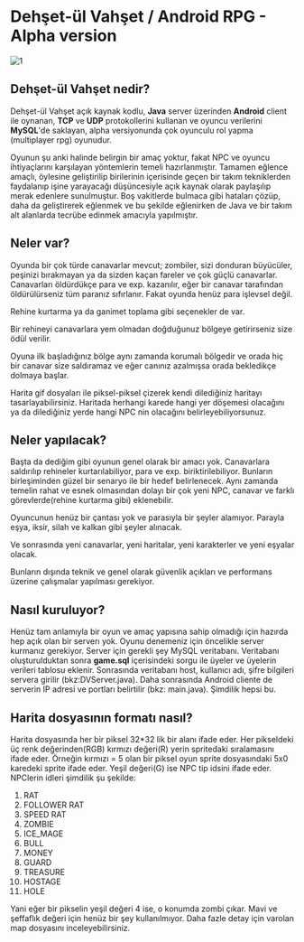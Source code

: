 Dehşet-ül Vahşet / Android RPG - Alpha version
============================================

<img src="http://i.imgur.com/QB2Uz.png" alt="1">

Dehşet-ül Vahşet nedir?
---------

Dehşet-ül Vahşet açık kaynak kodlu, **Java** server üzerinden **Android** client ile oynanan, **TCP** ve **UDP** protokollerini kullanan ve oyuncu verilerini **MySQL**'de saklayan, alpha versiyonunda çok oyunculu rol yapma (multiplayer rpg) oyunudur.

Oyunun şu anki halinde belirgin bir amaç yoktur, fakat NPC ve oyuncu ihtiyaçlarını karşılayan yöntemlerin temeli hazırlanmıştır. Tamamen eğlence amaçlı, öylesine geliştirilip birilerinin içerisinde geçen bir takım tekniklerden faydalanıp işine yarayacağı düşüncesiyle açık kaynak olarak paylaşılıp merak edenlere sunulmuştur. Boş vakitlerde bulmaca gibi hataları çözüp, daha da geliştirerek eğlenmek ve bu şekilde eğlenirken de Java ve bir takım alt alanlarda tecrübe edinmek amacıyla yapılmıştır.

Neler var?
----------

Oyunda bir çok türde canavarlar mevcut; zombiler, sizi donduran büyücüler, peşinizi bırakmayan ya da sizden kaçan fareler ve çok güçlü canavarlar. Canavarları öldürdükçe para ve exp. kazanılır, eğer bir canavar tarafından öldürülürseniz tüm paranız sıfırlanır. Fakat oyunda henüz para işlevsel değil.

Rehine kurtarma ya da ganimet toplama gibi seçenekler de var.

Bir rehineyi canavarlara yem olmadan doğduğunuz bölgeye getirirseniz size ödül verilir.

Oyuna ilk başladığınız bölge aynı zamanda korumalı bölgedir ve orada hiç bir canavar size saldıramaz ve eğer canınız azalmışsa orada bekledikçe dolmaya başlar.

Harita gif dosyaları ile piksel-piksel çizerek kendi dilediğiniz haritayı tasarlayabilirsiniz. Haritada herhangi karede hangi yer döşemesi olacağını ya da dilediğiniz yerde hangi NPC nin olacağını belirleyebiliyorsunuz.

Neler yapılacak?
----------------

Başta da dediğim gibi oyunun genel olarak bir amacı yok. Canavarlara saldırılıp rehineler kurtarılabiliyor, para ve exp. biriktirilebiliyor. Bunların birleşiminden güzel bir senaryo ile bir hedef belirlenecek. Aynı zamanda temelin rahat ve esnek olmasından dolayı bir çok yeni NPC, canavar ve farklı görevlerde(rehine kurtarma gibi) eklenebilir.

Oyuncunun henüz bir çantası yok ve parasıyla bir şeyler alamıyor. Parayla eşya, iksir, silah ve kalkan gibi şeyler alınacak.

Ve sonrasında yeni canavarlar, yeni haritalar, yeni karakterler ve yeni eşyalar olacak.

Bunların dışında teknik ve genel olarak güvenlik açıkları ve performans üzerine çalışmalar yapılması gerekiyor.

Nasıl kuruluyor?
----------------

Henüz tam anlamıyla bir oyun ve amaç yapısına sahip olmadığı için hazırda hep açık olan bir serverı yok. Oyunu denemeniz için öncelikle server kurmanız gerekiyor. Server için gerekli şey MySQL veritabanı. Veritabanı oluşturulduktan sonra **game.sql** içerisindeki sorgu ile üyeler ve üyelerin verileri tablosu eklenir. Sonrasında veritabanı host, kullanıcı adı, şifre bilgileri servera girilir (bkz:DVServer.java). Daha sonrasında Android cliente de serverin IP adresi ve portları belirtilir (bkz: main.java). Şimdilik hepsi bu.

Harita dosyasının formatı nasıl?
--------------------------------

Harita dosyasında her bir piksel 32*32 lik bir alanı ifade eder. Her pikseldeki üç renk değerinden(RGB) kırmızı değeri(R) yerin spritedaki sıralamasını ifade eder. Örneğin kırmızı = 5 olan bir piksel oyun sprite dosyasındaki 5x0 karedeki sprite ifade eder. Yeşil değeri(G) ise NPC tip idsini ifade eder. NPClerin idleri şimdilik şu şekilde:

1.  RAT
2.  FOLLOWER RAT
3.  SPEED RAT
4.  ZOMBIE
5.  ICE_MAGE
6.  BULL
7.  MONEY
8.  GUARD
9.  TREASURE
1. HOSTAGE
2. HOLE

Yani eğer bir pikselin yeşil değeri 4 ise, o konumda zombi çıkar. Mavi ve şeffaflık değeri için henüz bir şey kullanılmıyor. Daha fazle detay için varolan map dosyasını inceleyebilirsiniz.
